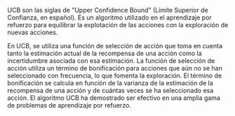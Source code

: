 
UCB son las siglas de "Upper Confidence Bound" (Límite Superior de Confianza, en español). Es un algoritmo utilizado en el aprendizaje por refuerzo para equilibrar la explotación de las acciones con la exploración de nuevas acciones. 

En UCB, se utiliza una función de selección de acción que toma en cuenta tanto la estimación actual de la recompensa de una acción como la incertidumbre asociada con esa estimación. La función de selección de acción utiliza un término de bonificación para acciones que aún no se han seleccionado con frecuencia, lo que fomenta la exploración. El término de bonificación se calcula en función de la varianza de la estimación de la recompensa de una acción y de cuántas veces se ha seleccionado esa acción. El algoritmo UCB ha demostrado ser efectivo en una amplia gama de problemas de aprendizaje por refuerzo.